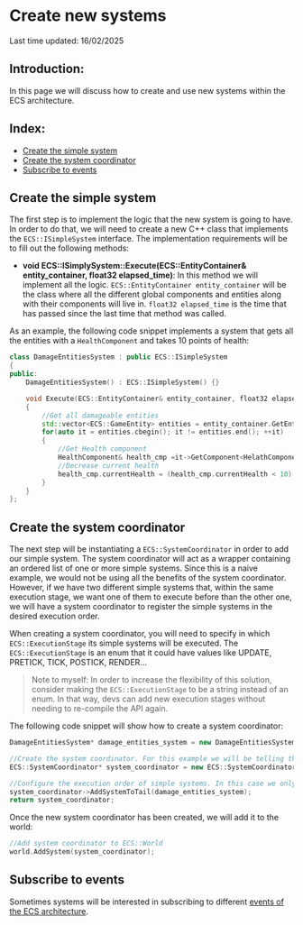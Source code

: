 # Create new systems
Last time updated: 16/02/2025

## Introduction:
In this page we will discuss how to create and use new systems within the ECS architecture.

## Index:
- [Create the simple system](#create-the-simple-system)
- [Create the system coordinator](#create-the-system-coordinator)
- [Subscribe to events](#subscribe-to-events)

## Create the simple system
The first step is to implement the logic that the new system is going to have. In order to do that, we will need to create a new C++ class that implements the `ECS::ISimpleSystem` interface. The implementation requirements will be to fill out the following methods:
- **void ECS::ISimplySystem::Execute(ECS::EntityContainer& entity_container, float32 elapsed_time)**: In this method we will implement all the logic. `ECS::EntityContainer entity_container` will be the class where all the different global components and entities along with their components will live in. `float32 elapsed_time` is the time that has passed since the last time that method was called.

As an example, the following code snippet implements a system that gets all the entities with a `HealthComponent` and takes 10 points of health:
```cpp
class DamageEntitiesSystem : public ECS::ISimpleSystem
{
public:
	DamageEntitiesSystem() : ECS::ISimpleSystem() {}

	void Execute(ECS::EntityContainer& entity_container, float32 elapsed_time) override
	{
		//Get all damageable entities
		std::vector<ECS::GameEntity> entities = entity_container.GetEntitiesOfType<HealthComponent>();
		for(auto it = entities.cbegin(); it != entities.end(); ++it)
		{
			//Get Health component
			HealthComponent& health_cmp =it->GetComponent<HelathComponent>();
			//Decrease current health
			health_cmp.currentHealth = (health_cmp.currentHealth < 10) ? 0 : health_cmp.currentHealth - 10;
		}
	}
};
```

## Create the system coordinator
The next step will be instantiating a `ECS::SystemCoordinator` in order to add our simple system. The system coordinator will act as a wrapper containing an ordered list of one or more simple systems. Since this is a naive example, we would not be using all the benefits of the system coordinator. However, if we have two different simple systems that, within the same execution stage, we want one of them to execute before than the other one, we will have a system coordinator to register the simple systems in the desired execution order.

When creating a system coordinator, you will need to specify in which `ECS::ExecutionStage` its simple systems will be executed. The `ECS::ExecutionStage` is an enum that it could have values like UPDATE, PRETICK, TICK, POSTICK, RENDER...
> Note to myself: In order to increase the flexibility of this solution, consider making the `ECS::ExecutionStage` to be a string instead of an enum. In that way, devs can add new execution stages without needing to re-compile the API again.

The following code snippet will show how to create a system coordinator:
```cpp
DamageEntitiesSystem* damage_entities_system = new DamageEntitiesSystem();

//Create the system coordinator. For this example we will be telling the coordinator to execute during the Tick stage.
ECS::SystemCoordinator* system_coordinator = new ECS::SystemCoordinator(ECS::ExecutionStage::TICK);

//Configure the execution order of simple systems. In this case we only have one so there is no order.
system_coordinator->AddSystemToTail(damage_entities_system);
return system_coordinator;
```

Once the new system coordinator has been created, we will add it to the world:
```cpp
//Add system coordinator to ECS::World
world.AddSystem(system_coordinator);
```

## Subscribe to events
Sometimes systems will be interested in subscribing to different [events of the ECS architecture](ecs_events.md).